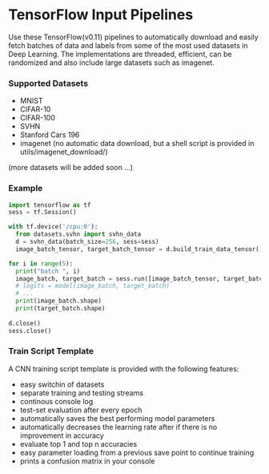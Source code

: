 # TensorFlow Input Pipelines

Use these TensorFlow(v0.11) pipelines to automatically download and easily fetch batches of data and labels from some of the most used datasets in Deep Learning. The implementations are threaded, efficient, can be randomized and also include large datasets such as imagenet. 

### Supported Datasets
- MNIST
- CIFAR-10
- CIFAR-100
- SVHN
- Stanford Cars 196
- imagenet (no automatic data download, but a shell script is provided in utils/imagenet_download/)

(more datasets will be added soon ...)

### Example
```python
import tensorflow as tf
sess = tf.Session()

with tf.device('/cpu:0'):
  from datasets.svhn import svhn_data
  d = svhn_data(batch_size=256, sess=sess)
  image_batch_tensor, target_batch_tensor = d.build_train_data_tensor()

for i in range(5):
  print("batch ", i)
  image_batch, target_batch = sess.run([image_batch_tensor, target_batch_tensor])
  # logits = model(image_batch, target_batch)
  # ...
  print(image_batch.shape)
  print(target_batch.shape)
  
d.close()
sess.close()
```

### Train Script Template
A CNN training script template is provided with the following features:
- easy switchin of datasets
- separate training and testing streams
- continous console log 
- test-set evaluation after every epoch
- automatically saves the best performing model parameters
- automatically decreases the learning rate after if there is no improvement in accuracy
- evaluate top 1 and top n accuracies
- easy parameter loading from a previous save point to continue training
- prints a confusion matrix in your console

